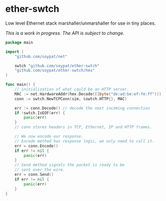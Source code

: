 # ether-swtch
Low level Ethernet stack marshaller/unmarshaller for use in tiny places.


*This is a work in progress. The API is subject to change.*

```go
package main

import (
    "github.com/soypat/net"

    swtch "github.com/soypat/ether-swtch"
	"github.com/soypat/ether-swtch/hex"
)

func main() {
    // initialization of what could be an HTTP server.
    MAC := net.HardwareAddr(hex.Decode([]byte("de:ad:be:ef:fe:ff")))
    conn := swtch.NewTCPConn(sim, &swtch.HTTP{}, MAC)

    err := conn.Decode() // decode the next incoming connection
    if !swtch.IsEOF(err) {
        panic(err)
    }
    // conn stores headers in TCP, Ethernet, IP and HTTP frames.

    // We now encode our response.
    // Encode method has response logic, we only need to call it.
    err = conn.Encode()
	if err != nil {
		panic(err)
	}
    // Send method signals the packet is ready to be
    // sent over the wire.
	err = conn.Send()
    if err != nil {
        panic(err)
    }
}


```